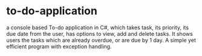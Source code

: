 # to-do-application
a console based To-do application in C#, which takes task, its priority, its due date from the user, has options to view, add and delete tasks. It shows users the tasks which are already overdue, or are due by 1 day. A simple yet efficient program with exception handling.
